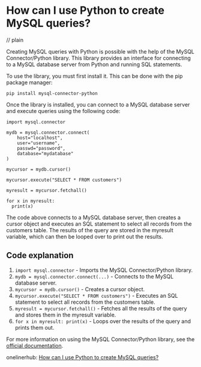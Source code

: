 # How can I use Python to create MySQL queries?
// plain

Creating MySQL queries with Python is possible with the help of the MySQL Connector/Python library. This library provides an interface for connecting to a MySQL database server from Python and running SQL statements.

To use the library, you must first install it. This can be done with the pip package manager:

```
pip install mysql-connector-python
```

Once the library is installed, you can connect to a MySQL database server and execute queries using the following code:

```
import mysql.connector

mydb = mysql.connector.connect(
    host="localhost",
    user="username",
    passwd="password",
    database="mydatabase"
)

mycursor = mydb.cursor()

mycursor.execute("SELECT * FROM customers")

myresult = mycursor.fetchall()

for x in myresult:
  print(x)
```

The code above connects to a MySQL database server, then creates a cursor object and executes an SQL statement to select all records from the customers table. The results of the query are stored in the myresult variable, which can then be looped over to print out the results.

## Code explanation

1. `import mysql.connector` - Imports the MySQL Connector/Python library.
2. `mydb = mysql.connector.connect(...)` - Connects to the MySQL database server.
3. `mycursor = mydb.cursor()` - Creates a cursor object.
4. `mycursor.execute("SELECT * FROM customers")` - Executes an SQL statement to select all records from the customers table.
5. `myresult = mycursor.fetchall()` - Fetches all the results of the query and stores them in the myresult variable.
6. `for x in myresult: print(x)` - Loops over the results of the query and prints them out.

For more information on using the MySQL Connector/Python library, see the [official documentation](https://dev.mysql.com/doc/connector-python/en/).

onelinerhub: [How can I use Python to create MySQL queries?](https://onelinerhub.com/python-mysql/how-can-i-use-python-to-create-mysql-queries)